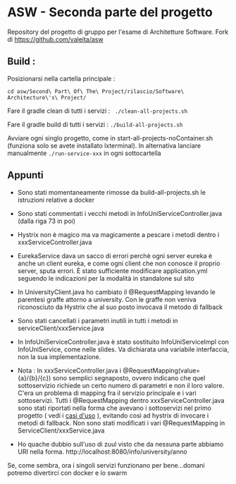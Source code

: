 # ASW - Seconda parte del progetto
Repository del progetto di gruppo per l'esame di Architetture Software.
Fork di https://github.com/valeita/asw



## Build :

Posizionarsi nella cartella principale :

``` cd asw/Second\ Part\ Of\ The\ Project/rilascio/Software\ Architecture\'s\ Project/ ```

Fare il gradle clean di tutti i servizi :
``` ./clean-all-projects.sh```

Fare il gradle build di tutti i servizi :
```./build-all-projects.sh```
 
Avviare ogni singlo progetto, come in start-all-projects-noContainer.sh (funziona solo se avete installato lxterminal).
In alternativa lanciare manualmente ```./run-service-xxx``` in ogni sottocartella


## Appunti 

* Sono stati momentaneamente rimosse da build-all-projects.sh le istruzioni relative a docker

* Sono stati commentati i vecchi metodi in InfoUniServiceController.java (dalla riga 73 in poi)

* Hystrix non è magico ma va magicamente a pescare i metodi dentro i xxxServiceController.java

* EurekaService dava un sacco di errori perchè ogni server eureka è anche un client eureka, e come ogni client che non conosce il proprio server, sputa errori.
È stato sufficiente modificare application.yml seguendo le indicazioni per la modalità in standalone sul sito 

* In UniversityClient.java ho cambiato il @RequestMapping levando le parentesi graffe attorno a university.
Con le graffe non veniva riconosciuto da Hystrix che al suo posto invocava il metodo di fallback 

* Sono stati cancellati i parametri inutili in tutti i metodi in serviceClient/xxxService.java

* In InfoUniServiceController.java è stato sostituito InfoUniServiceImpl con InfoUniService, come nelle slides.
Va dichiarata una variabile interfaccia, non la sua implementazione.

* Nota : In xxxServiceController.java i @RequestMapping(value={a}/{b}/{c}) sono semplici segnaposto, ovvero indicano che quel sottoservizio richiede un certo numero di parametri e non il loro valore.
C'era un problema di mapping fra il servizio principale e i vari sottoservizi. Tutti i @RequestMapping dentro xxxServiceController.java sono stati riportati nella forma che avevano i sottoservizi nel primo progetto ( vedi i [casi d'uso](https://github.com/zubiak/asw/tree/master/First%20Part%20Of%20The%20Project) ), evitando così ad hystrix di invocare i metodi di fallback.
Non sono stati modificati i vari @RequestMapping in ServiceClient/xxxService.java

* Ho quache dubbio sull'uso di zuul visto che da nessuna parte abbiamo URI nella forma. http://localhost:8080/info/university/anno 

Se, come sembra, ora i singoli servizi funzionano per bene...domani potremo divertirci con docker e lo swarm
